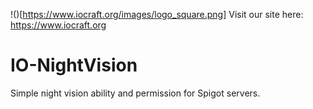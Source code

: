 !()[https://www.iocraft.org/images/logo_square.png]
Visit our site here: https://www.iocraft.org
# IO-NightVision
Simple night vision ability and permission for Spigot servers.